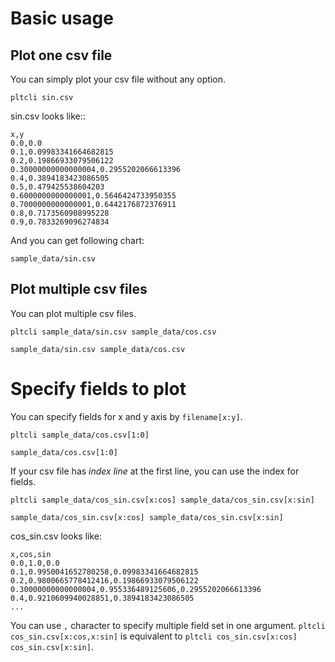 Basic usage
===========

Plot one csv file
-----------------

You can simply plot your csv file without any option.
```
pltcli sin.csv
```

sin.csv looks like::
```csv
x,y
0.0,0.0
0.1,0.09983341664682815
0.2,0.19866933079506122
0.30000000000000004,0.2955202066613396
0.4,0.3894183423086505
0.5,0.479425538604203
0.6000000000000001,0.5646424733950355
0.7000000000000001,0.6442176872376911
0.8,0.7173560908995228
0.9,0.7833269096274834
```

And you can get following chart:
```inline-pltcli
sample_data/sin.csv
```

Plot multiple csv files
-----------------------
You can plot multiple csv files.
```
pltcli sample_data/sin.csv sample_data/cos.csv
```

```inline-pltcli
sample_data/sin.csv sample_data/cos.csv
```


Specify fields to plot
====================
You can specify fields for x and y axis by `filename[x:y]`.

```
pltcli sample_data/cos.csv[1:0]
```

```inline-pltcli
sample_data/cos.csv[1:0]
```

If your csv file has *index line* at the first line, you can use the index
for fields.

```
pltcli sample_data/cos_sin.csv[x:cos] sample_data/cos_sin.csv[x:sin]
```

```inline-pltcli
sample_data/cos_sin.csv[x:cos] sample_data/cos_sin.csv[x:sin]
```

cos_sin.csv looks like:

```csv
x,cos,sin
0.0,1.0,0.0
0.1,0.9950041652780258,0.09983341664682815
0.2,0.9800665778412416,0.19866933079506122
0.30000000000000004,0.955336489125606,0.2955202066613396
0.4,0.9210609940028851,0.3894183423086505
...
```

You can use `,` character to specify multiple field set in one argument.
`pltcli cos_sin.csv[x:cos,x:sin]` is equivalent to `pltcli cos_sin.csv[x:cos] cos_sin.csv[x:sin]`.
